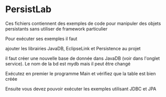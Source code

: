 PersistLab
==========
Ces fichiers contiennent des exemples de code pour manipuler des objets persistants sans utiliser de framework particulier

Pour exécuter ses exemples il faut

ajouter les librairies JavaDB, EclipseLink et Persistence au projet

il faut créer une nouvelle base de donnée dans JavaDB (voir dans l'onglet service). Le nom de la bd est mydb 
mais il peut être changé

Exécutez en premier le programme Main et vérifiez que la table est bien créée

Ensuite vous devez pouvoir exécuter les exemples utilisant JDBC et JPA
